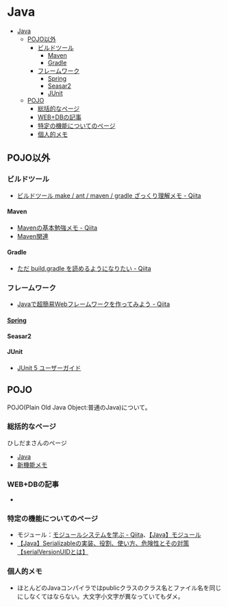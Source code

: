 # Java

- [Java](#java)
  - [POJO以外](#pojo以外)
    - [ビルドツール](#ビルドツール)
      - [Maven](#maven)
      - [Gradle](#gradle)
    - [フレームワーク](#フレームワーク)
      - [Spring](#spring)
      - [Seasar2](#seasar2)
      - [JUnit](#junit)
  - [POJO](#pojo)
    - [総括的なページ](#総括的なページ)
    - [WEB+DBの記事](#webdbの記事)
    - [特定の機能についてのページ](#特定の機能についてのページ)
    - [個人的メモ](#個人的メモ)

## POJO以外

### ビルドツール

- [ビルドツール make / ant / maven / gradle ざっくり理解メモ - Qiita](https://qiita.com/MahoTakara/items/ff73338e218b656bedfa)

#### Maven

- [Mavenの基本勉強メモ - Qiita](https://qiita.com/opengl-8080/items/bb32732f9aa5cb3495d2)
- [Maven関連](http://www.sangyo-rock.com/tech/index.php?Maven%B4%D8%CF%A2)

#### Gradle

- [ただ build.gradle を読めるようになりたい - Qiita](https://qiita.com/_mi/items/4aea84f14e5b35ee6cda)

### フレームワーク

- [Javaで超簡易Webフレームワークを作ってみよう - Qiita](https://qiita.com/hatimiti/items/79b6bd1003fe6bfec2f3)

#### [Spring](./spring.md)

#### Seasar2

#### JUnit

- [JUnit 5 ユーザーガイド](https://oohira.github.io/junit5-doc-jp/user-guide/#overview)

## POJO

POJO(Plain Old Java Object:普通のJava)について。

### 総括的なページ

ひしだまさんのページ
- [Java](http://www.ne.jp/asahi/hishidama/home/tech/java/index.html)
- [新機能メモ](http://www.ne.jp/asahi/hishidama/home/tech/java/uptodate.html)

### WEB+DBの記事

- 

### 特定の機能についてのページ

- モジュール：[モジュールシステムを学ぶ - Qiita](https://qiita.com/opengl-8080/items/93c8e0cf58654d5f73cb)、[【Java】モジュール](https://qiita.com/suema0331/items/121e23300527832cc117)
- [【Java】Serializableの実装、役割、使い方、危険性とその対策【serialVersionUIDとは】](https://debimate.jp/2021/02/20/【java】serializableの実装、役割、使い方、危険性とその対/)

### 個人的メモ

- ほとんどのJavaコンパイラではpublicクラスのクラス名とファイル名を同じにしなくてはならない。大文字小文字が異なっていてもダメ。
